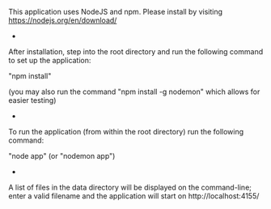 ﻿This
application
uses
NodeJS and npm.
Please
install
by
visiting
https://nodejs.org/en/download/

-

After installation, step into the root directory and run the following command to set up the application:

"npm install" 

(you may also run the command "npm install -g nodemon" which allows for easier testing)

-

To run the application (from within the root directory) run the following command:

"node app" (or "nodemon app")

-

A list of files in the data directory will be displayed on the command-line; enter a valid filename and the application will start on http://localhost:4155/
